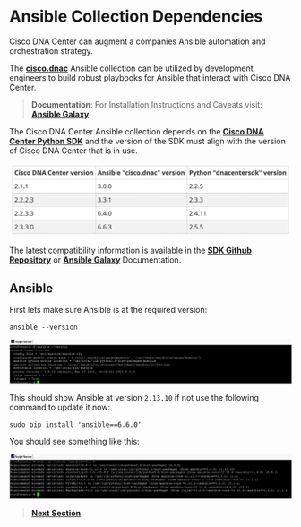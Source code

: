 # Ansible Collection Dependencies

Cisco DNA Center can augment a companies Ansible automation and orchestration strategy. 

The [**cisco.dnac**](https://docs.ansible.com/ansible/latest/collections/cisco/dnac/index.html) Ansible collection can be utilized by development engineers to build robust playbooks for Ansible that interact with Cisco DNA Center. 

> **Documentation**: For Installation Instructions and Caveats visit: [**Ansible Galaxy**](https://galaxy.ansible.com/cisco/dnac). 

The Cisco DNA Center Ansible collection depends on the [**Cisco DNA Center Python SDK**](https://dnacentersdk.readthedocs.io/en/latest/) and the version of the SDK must align with the version of Cisco DNA Center that is in use. 

![json](./images/dnacentersdk_compatibility.png?raw=true "Import JSON")

The latest compatibility information is available in the [**SDK Github Repository**](https://github.com/cisco-en-programmability/dnacentersdk) or [**Ansible Galaxy**](https://galaxy.ansible.com/cisco/dnac) Documentation. 

## Ansible

First lets make sure Ansible is at the required version:

```
ansible --version
```

![json](./images/ansible-version.png?raw=true "Import JSON")

This should show Ansible at version `2.13.10` if not use the following command to update it now:

```SHELL
sudo pip install 'ansible==6.6.0'
```

You should see something like this:

![json](./images/install-ansible.png?raw=true "Import JSON")

> [**Next Section**](04-ansible-prep.md)
